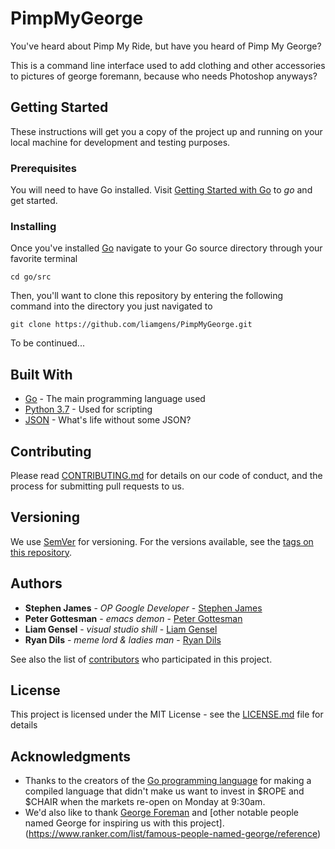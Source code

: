 # PimpMyGeorge

You've heard about Pimp My Ride, but have you heard of Pimp My George?

This is a command line interface used to add clothing and other accessories to pictures of george foremann, because who needs Photoshop anyways?

## Getting Started

These instructions will get you a copy of the project up and running on your local machine for development and testing purposes.

### Prerequisites

You will need to have Go installed. Visit [Getting Started with Go](https://golang.org/doc/install) to _go_ and get started. 

### Installing

Once you've installed [Go](https://golang.org/doc/install) navigate to your Go source directory through your favorite terminal

```
cd go/src
```
Then, you'll want to clone this repository by entering the following command into the directory you just navigated to

```
git clone https://github.com/liamgens/PimpMyGeorge.git
```

To be continued...

## Built With

* [Go](https://golang.org/) - The main programming language used
* [Python 3.7](https://www.python.org/downloads/release/python-370/) - Used for scripting
* [JSON](https://www.json.org/) - What's life without some JSON?

## Contributing

Please read [CONTRIBUTING.md](https://gist.github.com/PurpleBooth/b24679402957c63ec426) for details on our code of conduct, and the process for submitting pull requests to us.

## Versioning

We use [SemVer](http://semver.org/) for versioning. For the versions available, see the [tags on this repository](https://github.com/your/project/tags). 

## Authors

* **Stephen James** - *OP Google Developer* - [Stephen James](https://github.com/stephenorjames)
* **Peter Gottesman** - *emacs demon* - [Peter Gottesman](https://github.com/PeterGottesman)
* **Liam Gensel** - *visual studio shill* - [Liam Gensel](https://github.com/liamgens)
* **Ryan Dils** - *meme lord & ladies man* - [Ryan Dils](https://github.com/RyChrome)

See also the list of [contributors](https://github.com/liamgens/PimpMyGeorge/contributors) who participated in this project.

## License

This project is licensed under the MIT License - see the [LICENSE.md](LICENSE.md) file for details

## Acknowledgments

* Thanks to the creators of the [Go programming language](https://www.google.com/search?q=creators+of+go&oq=creators+of+go&aqs=chrome..69i57j0l5.1798j0j7&sourceid=chrome&ie=UTF-8) for making a compiled language that didn't make us want to invest in $ROPE and $CHAIR when the markets re-open on Monday at 9:30am.  
* We'd also like to thank [George Foreman](https://en.wikipedia.org/wiki/George_Foreman) and [other notable people named George for inspiring us with this project].(https://www.ranker.com/list/famous-people-named-george/reference)
